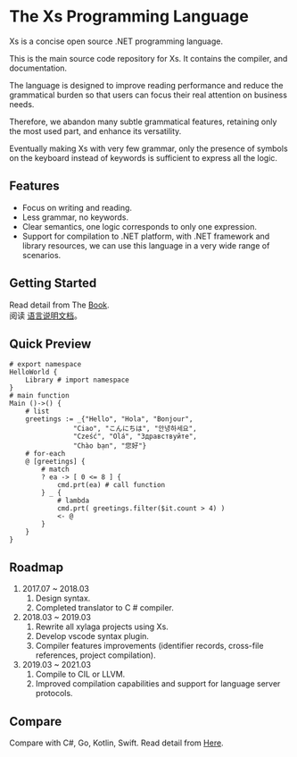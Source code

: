 # The Xs Programming Language
Xs is a concise open source .NET programming language. 

This is the main source code repository for Xs. It contains the compiler, and documentation.

The language is designed to improve reading performance and reduce the grammatical burden so that users can focus their real attention on business needs.

Therefore, we abandon many subtle grammatical features, retaining only the most used part, and enhance its versatility.

Eventually making Xs with very few grammar, only the presence of symbols on the keyboard instead of keywords is sufficient to express all the logic.

## Features
+ Focus on writing and reading.
+ Less grammar, no keywords.
+ Clear semantics, one logic corresponds to only one expression.
+ Support for compilation to .NET platform, with .NET framework and library resources, we can use this language in a very wide range of scenarios.

## Getting Started
Read detail from The [Book](./book-en/introduction.md).  
阅读 [语言说明文档](./book-zh/介绍.md)。

## Quick Preview
```
# export namespace
HelloWorld {
    Library # import namespace
}
# main function
Main ()->() {
    # list
    greetings := _{"Hello", "Hola", "Bonjour",
                "Ciao", "こんにちは", "안녕하세요",
                "Cześć", "Olá", "Здравствуйте",
                "Chào bạn", "您好"}
    # for-each  
    @ [greetings] {
        # match
        ? ea -> [ 0 <= 8 ] {
            cmd.prt(ea) # call function
        } _ {
            # lambda
            cmd.prt( greetings.filter($it.count > 4) )
            <- @
        }
    }
}
```
## Roadmap
1. 2017.07 ~ 2018.03 
    1. Design syntax.
    1. Completed translator to C # compiler.
1. 2018.03 ~ 2019.03
    1. Rewrite all xylaga projects using Xs.
    1. Develop vscode syntax plugin.
    1. Compiler features improvements (identifier records, cross-file references, project compilation).
1. 2019.03 ~ 2021.03
    1. Compile to CIL or LLVM.
    1. Improved compilation capabilities and support for language server protocols.
## Compare
Compare with C#, Go, Kotlin, Swift.
Read detail from [Here](./Compare.md).  